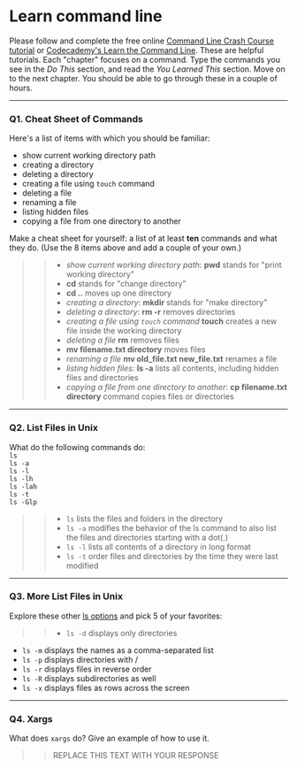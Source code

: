 # Learn command line

Please follow and complete the free online [Command Line Crash Course
tutorial](https://web.archive.org/web/20160708171659/http://cli.learncodethehardway.org/book/) or [Codecademy's Learn the Command Line](https://www.codecademy.com/learn/learn-the-command-line). These are helpful tutorials. Each "chapter" focuses on a command. Type the commands you see in the _Do This_ section, and read the _You Learned This_ section. Move on to the next chapter. You should be able to go through these in a couple of hours.

---

### Q1.  Cheat Sheet of Commands  

Here's a list of items with which you should be familiar:  
* show current working directory path
* creating a directory
* deleting a directory
* creating a file using `touch` command
* deleting a file
* renaming a file
* listing hidden files
* copying a file from one directory to another

Make a cheat sheet for yourself: a list of at least **ten** commands and what they do.  (Use the 8 items above and add a couple of your own.)  

> > * *show current working directory path*: **pwd** stands for "print working directory"
> > * **cd** stands for "change directory"
> > * **cd ..** moves up one directory
> > * *creating a directory*: **mkdir** stands for "make directory"
> > * *deleting a directory*: **rm -r** removes directories
> > * *creating a file using `touch` command* **touch** creates a new file inside the working directory
> > * *deleting a file* **rm** removes files
> > * **mv filename.txt directory** moves files
> > * *renaming a file* **mv old_file.txt new_file.txt** renames a file
> > * *listing hidden files*: **ls -a** lists all contents, including hidden files and directories
> > * *copying a file from one directory to another*: **cp filename.txt directory** command copies files or directories

---

### Q2.  List Files in Unix   

What do the following commands do:  
`ls`  
`ls -a`  
`ls -l`  
`ls -lh`  
`ls -lah`  
`ls -t`  
`ls -Glp`  

> > * `ls` lists the files and folders in the directory
> > * `ls -a` modifies the behavior of the ls command to also list the files and directories starting with a dot(.)
> > * `ls -l` lists all contents of a directory in long format
> > * `ls -t` order files and directories by the time they were last modified


---

### Q3.  More List Files in Unix  

Explore these other [ls options](http://www.techonthenet.com/unix/basic/ls.php) and pick 5 of your favorites:

> > * `ls -d` displays only directories
* `ls -m` displays the names as a comma-separated list
* `ls -p` displays directories with /
* `ls -r` displays files in reverse order
* `ls -R` displays subdirectories as well
* `ls -x` displays files as rows across the screen

---

### Q4.  Xargs   

What does `xargs` do? Give an example of how to use it.

> > REPLACE THIS TEXT WITH YOUR RESPONSE

 

